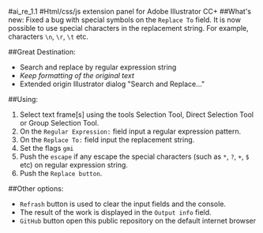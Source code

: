 #ai_re_1.1
#Html/css/js extension panel for Adobe Illustrator CC+
##What's new:
Fixed a bug with special symbols on the `Replace To` field.
It is now possible to use special characters in the replacement string.
For example, characters `\n`, `\r`, `\t` etc.

##Great Destination:
* Search and replace by regular expression string
* _Keep formatting of the original text_
* Extended origin Illustrator dialog "Search and Replace..."

##Using:
1. Select text frame[s] using the tools Selection Tool, Direct Selection Tool or Group Selection Tool.
2. On the `Regular Expression:` field input a regular expression pattern.
3. On the `Replace To:` field input the replacement string.
4. Set the flags `gmi`
5. Push the `escape` if any escape the special characters (such as `*`, `?`, `+`, `$` etc) on regular expression string.
6. Push the `Replace button`.

##Other options:
* `Refrash` button is used to clear the input fields and the console.
* The result of the work is displayed in the `Output info` field.
* `GitHub` button open this public repository on the default internet browser

